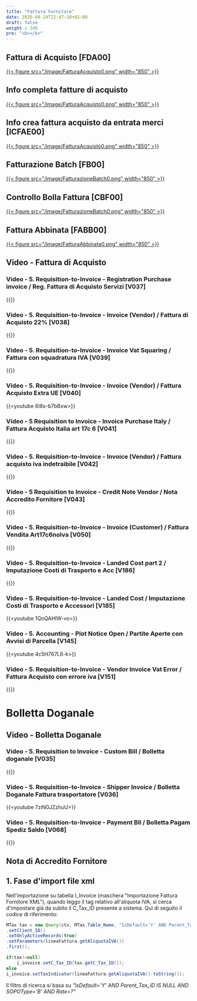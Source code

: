 ```yaml
---
title: "Fattura Fornitore"
date: 2020-04-24T22:47:10+02:00
draft: false
weight : 340
pre: "<b></b>"
---
```


## Fattura di Acquisto [FDA00]
[{{< figure src="/image/FatturaAcquisto0.png"  width="850"  >}}](/image/FatturaAcquisto0.png)
## Info completa fatture di acquisto 
[{{< figure src="/image/FatturaAcquisto0.png"  width="850"  >}}](/image/FatturaAcquisto0.png)
## Info crea fattura acquisto da entrata merci [ICFAE00]
[{{< figure src="/image/FatturaAcquisto0.png"  width="850"  >}}](/image/FatturaAcquisto0.png)
## Fatturazione Batch [FB00]
[{{< figure src="/image/FatturazioneBatch0.png"  width="850"  >}}](/image/FatturazioneBatch0.png)
## Controllo Bolla Fattura [CBF00]
[{{< figure src="/image/FatturazioneBatch0.png"  width="850"  >}}](/image/FatturazioneBatch0.png)
## Fattura Abbinata [FABB00]
[{{< figure src="/image/FatturaAbbinata0.png"  width="850"  >}}](/image/FatturaAbbinata0.png)


## Video - Fattura di Acquisto
### Video - 5. Requisition-to-Invoice - Registration Purchase invoice / Reg. Fattura di Acquisto Servizi [V037]
{{<youtube e2ltX28UWVI>}}

### Video - 5. Requisition-to-Invoice - Invoice (Vendor) / Fattura di Acquisto 22% [V038]
{{<youtube HMTjJbjdwSU>}}

### Video - 5. Requisition-to-Invoice - Invoice Vat Squaring / Fattura con squadratura IVA [V039]
{{<youtube Zc0R3grA_hU>}}

### Video - 5. Requisition-to-Invoice - Invoice (Vendor) / Fattura Acquisto Extra UE [V040]
{{<youtube 6I8s-b7bBxw>}}

### Video - 5 Requisition to Invoice - Invoice Purchase Italy / Fattura Acquisto Italia art 17c 6 [V041]
{{<youtube P6bQRczRT8M>}}

### Video - 5. Requisition-to-Invoice - Invoice (Vendor) / Fattura acquisto iva indetraibile [V042]
{{<youtube ZrisrpXcPzs>}}

### Video - 5 Requisition to Invoice - Credit Note Vendor / Nota Accredito Fornitore [V043]
{{<youtube GRRD9T9uOJc>}}

### Video - 5. Requisition-to-Invoice - Invoice (Customer) / Fattura Vendita Art17c6noIva [V050]
{{<youtube gbc3QngnC4I>}}

### Video - 5. Requisition-to-Invoice - Landed Cost part 2 / Imputazione Costi di Trasporto e Acc [V186]
{{<youtube TC2ppwV_CaA>}}

### Video - 5. Requisition-to-Invoice - Landed Cost  / Imputazione Costi di Trasporto e Accessori  [V185]
{{<youtube 1QoQAHlW-vo>}}

### Video - 5. Accounting - Plot Notice Open / Partite Aperte con Avvisi di Parcella [V145]
{{<youtube 4c5H767L6-k>}}

### Video - 5. Requisition-to-Invoice - Vendor Invoice Vat Error / Fattura Acquisto con errore iva [V151]
{{<youtube BhsXb5d3TeQ>}}


#  Bolletta Doganale  
## Video - Bolletta Doganale  
### Video - 5. Requisition to Invoice - Custom Bill / Bolletta doganale [V035]
{{<youtube DCyHXWdt6CA>}}

### Video - 5. Requisition-to-Invoice - Shipper Invoice / Bolletta Doganale Fattura trasportatore [V036]
{{<youtube 7ziN0JZzhuU>}}

### Video - 5. Requisition-to-Invoice - Payment BIl / Bolletta Pagam Spediz Saldo [V068]
{{<youtube Hcou77p8_l8>}}



## Nota di Accredito Fornitore
##  1. Fase d'import file xml

Nell'importazione su tabella I_Invoice (maschera "Importazione Fattura Fornitore XML"), quando leggo il tag relativo all'aliquota IVA, si cerca d'impostare già da subito il C_Tax_ID presente a sistema.
Qui di seguito il codice di riferimento:

```java
MTax tax = new Query(ctx, MTax.Table_Name, "IsDefault='Y' AND Parent_Tax_ID IS NULL AND SOPOType='B' AND Rate=?", null)
.setClient_ID()
.setOnlyActiveRecords(true)
.setParameters(lineaFattura.getAliquotaIVA())
.first();

if(tax!=null)
	i_invoice.setC_Tax_ID(tax.getC_Tax_ID());
else
i_invoice.setTaxIndicator(lineaFattura.getAliquotaIVA().toString());
```

Il filtro di ricerca si basa su 
*"IsDefault='Y' AND Parent_Tax_ID IS NULL AND SOPOType='B' AND Rate=?"*

